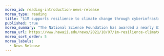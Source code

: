 ```yaml
---
morea_id: reading-introduction-news-release
morea_type: reading
title: "$1M supports resilience to climate change through cyberinfrastructure training"
published: true
morea_summary: "The National Science Foundation has awarded a nearly $1-million grant to the University of Hawaiʻi Hawaiʻi Data Science Institute (HI-DSI) supporting cyberinfrastructure (CI) training for climate scientists and students in the Hawaiʻi-Pacific region."
morea_url: https://www.hawaii.edu/news/2021/10/07/1m-resilience-climate-change-cyberinfrastructure-training/
morea_sort_order: 5
morea_labels: 
  - News Release
---
```

